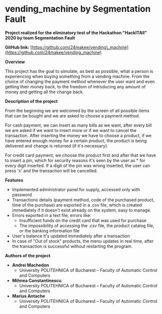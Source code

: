 # vending_machine by Segmentation Fault

**Project realized for the eliminatory test of the Hackathon &quot;HackITAll&quot; 2020        by team Segmentation Fault**

**GitHub link:** [https://github.com/24makee/vending\_machine](https://github.com/24makee/vending_machine)

**Overview**

This project has the goal to simulate, as best as possible, what a person is experiencing when buying something from a vending machine. From the choice of changing the payment method whenever the user want and even getting their money back, to the freedom of introducing any amount of money and getting all the change back.

**Description of the project**

From the beginning we are welcomed by the screen of all possible items that can be bought and we are asked to choose a payment method.

For cash payment, we can insert as many bills as we want, after every bill we are asked if we want to insert more or if we want to cancel the transaction. After inserting the money we have to choose a product, if we have entered enough money for a certain product, the product is being delivered and change is returned (if it&#39;s necessary).

For credit card payment, we choose the product first and after that we have to insert a pin, which for security reasons it&#39;s seen by the user as \* for every digit inserted. If a digit of the pin was wrong inserted, the user can press &#39;x&#39; and the transaction will be cancelled.

**Features**

- Implemented administrator panel for supply, accessed only with password
- Transactions details (payment method, code of the purchased product, time of the purchase) are exported in a _.csv_ file, which is created immediately if it doesn&#39;t exist already on the system, easy to manage.
- Errors exported in a text file, errors like:
  - Insufficient funds on the credit card that was used for purchase
  - The impossibility of accessing the _.csv_ file, the product catalog file, or the banking information file
- User&#39;s balance it&#39;s updated immediately after a transaction
- In case of &quot;Out of stock&quot; products, the menu updates in real time, after the transaction is successful without restarting the program.

 
**Authors of the project**

- **Andrei Machedon**
  - University POLITEHNICA of Bucharest – Faculty of Automatic Control and Computers
- **Mihnea Constantinescu**
  - University POLITEHNICA of Bucharest – Faculty of Automatic Control and Computers
- **Marius Antache**
  - University POLITEHNICA of Bucharest – Faculty of Automatic Control and Computers
